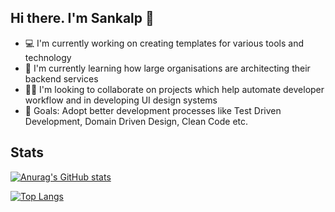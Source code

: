 ## Hi there. I'm Sankalp 👋

- 💻 I'm currently working on creating templates for various tools and technology
- 📘 I'm currently learning how large organisations are architecting their backend services
- 🤝🏻 I'm looking to collaborate on projects which help automate developer workflow and in developing UI design systems
- 🎯 Goals: Adopt better development processes like Test Driven Development, Domain Driven Design, Clean Code etc.


## Stats

[![Anurag's GitHub stats](https://github-readme-stats.vercel.app/api?username=saisankalp-dev&show_icons=true&theme=tokyonight)](https://github.com/saisankalp-dev/github-readme-stats)

[![Top Langs](https://github-readme-stats.vercel.app/api/top-langs/?username=saisankalp-dev&layout=compact&theme=tokyonight)](https://github.com/saisankalp-dev/github-readme-stats)